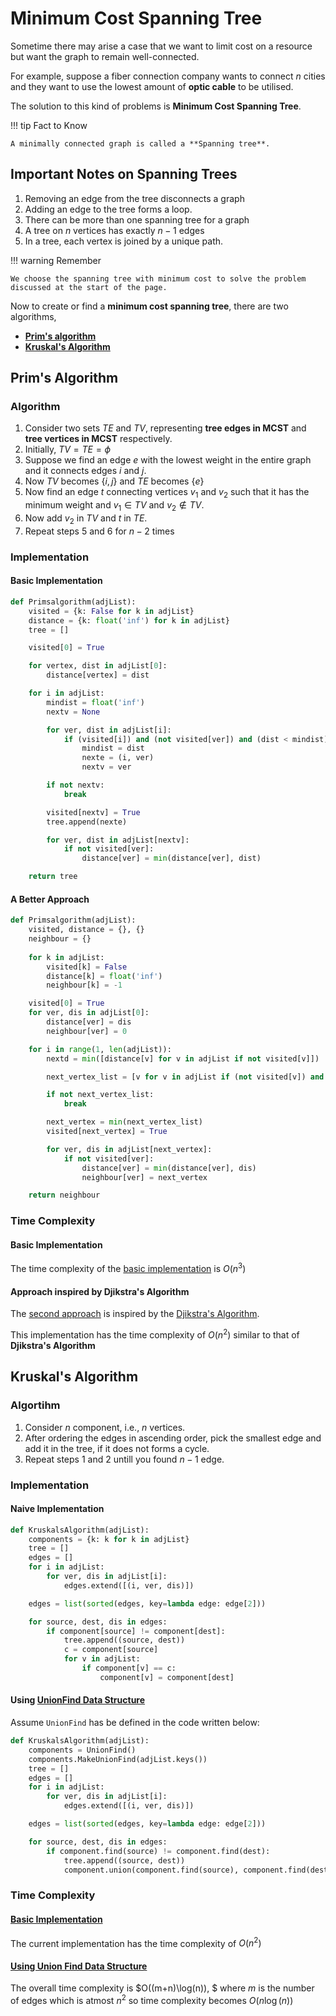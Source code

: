 # Minimum Cost Spanning Tree
Sometime there may arise a case that we want to limit cost on a resource but want the graph to remain well-connected.

For example, suppose a fiber connection company wants to connect $n$ cities and they want to use the lowest amount of **optic cable** to be utilised.

The solution to this kind of problems is **Minimum Cost Spanning Tree**. 

!!! tip Fact to Know

    A minimally connected graph is called a **Spanning tree**.

## Important Notes on Spanning Trees
1. Removing an edge from the tree disconnects a graph
2. Adding an edge to the tree forms a loop.
3. There can be more than one spanning tree for a graph
4. A tree on $n$ vertices has exactly $n-1$ edges
5. In a tree, each vertex is joined by a unique path.


!!! warning Remember

    We choose the spanning tree with minimum cost to solve the problem discussed at the start of the page.


Now to create or find a **minimum cost spanning tree**, there are two algorithms,
- [**Prim's algorithm**](#prims-algorithm)
- [**Kruskal's Algorithm**](#kruskals-algorithm)

## Prim's Algorithm

### Algorithm
1. Consider two sets $TE$ and $TV,$ representing **tree edges in MCST** and **tree vertices in MCST** respectively.
2. Initially, $TV=TE=\phi$
3.  Suppose we find an edge $e$ with the lowest weight in the entire graph and it connects edges $i$ and $j.$
4. Now $TV$ becomes $\{i,j\}$ and $TE$ becomes $\{e\}$
5. Now find an edge $t$ connecting vertices $v_1$ and $v_2$ such that it has the minimum weight and $v_1\in TV$ and $v_2 \notin TV.$
6. Now add $v_2$ in $TV$ and $t$ in $TE.$
7. Repeat steps $5$ and $6$ for $n-2$ times

### Implementation
#### Basic Implementation
```python linenums="1"
def Primsalgorithm(adjList):
    visited = {k: False for k in adjList}
    distance = {k: float('inf') for k in adjList}
    tree = []

    visited[0] = True

    for vertex, dist in adjList[0]:
        distance[vertex] = dist

    for i in adjList:
        mindist = float('inf')
        nextv = None

        for ver, dist in adjList[i]:
            if (visited[i]) and (not visited[ver]) and (dist < mindist):
                mindist = dist
                nexte = (i, ver)
                nextv = ver

        if not nextv:
            break

        visited[nextv] = True
        tree.append(nexte) 

        for ver, dist in adjList[nextv]:
            if not visited[ver]:
                distance[ver] = min(distance[ver], dist)

    return tree
```

#### A Better Approach
```python linenums="1"
def Primsalgorithm(adjList):
    visited, distance = {}, {}
    neighbour = {}
    
    for k in adjList:
        visited[k] = False
        distance[k] = float('inf')
        neighbour[k] = -1

    visited[0] = True
    for ver, dis in adjList[0]:
        distance[ver] = dis
        neighbour[ver] = 0

    for i in range(1, len(adjList)):
        nextd = min([distance[v] for v in adjList if not visited[v]])

        next_vertex_list = [v for v in adjList if (not visited[v]) and (nextd == distance[v])]

        if not next_vertex_list:
            break

        next_vertex = min(next_vertex_list)
        visited[next_vertex] = True

        for ver, dis in adjList[next_vertex]:
            if not visited[ver]:
                distance[ver] = min(distance[ver], dis)
                neighbour[ver] = next_vertex

    return neighbour
```

### Time Complexity
#### Basic Implementation
The time complexity of the [basic implementation](#basic-implementation) is $O(n^3)$

#### Approach inspired by Djikstra's Algorithm
The [second approach](#a-better-approach) is inspired by the [Djikstra's Algorithm](./02-Single%20Source%20Shortest%20Path/#djikstras-algorithm). 

This implementation has the time complexity of $O(n^2)$ similar to that of **Djikstra's Algorithm**

## Kruskal's Algorithm
### Algortihm
1. Consider $n$ component, i.e., $n$ vertices.
2. After ordering the edges in ascending order, pick the smallest edge and add it in the tree, if it does not forms a cycle.
3. Repeat steps $1$ and $2$ untill you found $n-1$ edge.

### Implementation
#### Naive Implementation
```python linenums="1"
def KruskalsAlgorithm(adjList):
    components = {k: k for k in adjList}
    tree = []
    edges = []
    for i in adjList:
        for ver, dis in adjList[i]:
            edges.extend([(i, ver, dis)])

    edges = list(sorted(edges, key=lambda edge: edge[2]))

    for source, dest, dis in edges:
        if component[source] != component[dest]:
            tree.append((source, dest))
            c = component[source]
            for v in adjList:
                if component[v] == c:
                    component[v] = component[dest]
```

#### Using [UnionFind Data Structure](../Week-6/01%20Union%20Find%20Data%20Structure.md)
Assume `UnionFind` has be defined in the code written below:

```python linenums="1"
def KruskalsAlgorithm(adjList):
    components = UnionFind()
    components.MakeUnionFind(adjList.keys())
    tree = []
    edges = []
    for i in adjList:
        for ver, dis in adjList[i]:
            edges.extend([(i, ver, dis)])

    edges = list(sorted(edges, key=lambda edge: edge[2]))

    for source, dest, dis in edges:
        if component.find(source) != component.find(dest):
            tree.append((source, dest))
            component.union(component.find(source), component.find(dest))
```


### Time Complexity
#### [Basic Implementation](#naive-implementation)
The current implementation has the time complexity of $O(n^2)$

#### [Using Union Find Data Structure](#using-unionfind-data-structure)
The overall time complexity is $O((m+n)\log(n)), $ where $m$ is the number of edges which is atmost $n^2$ so time complexity becomes $O(n \log (n))$